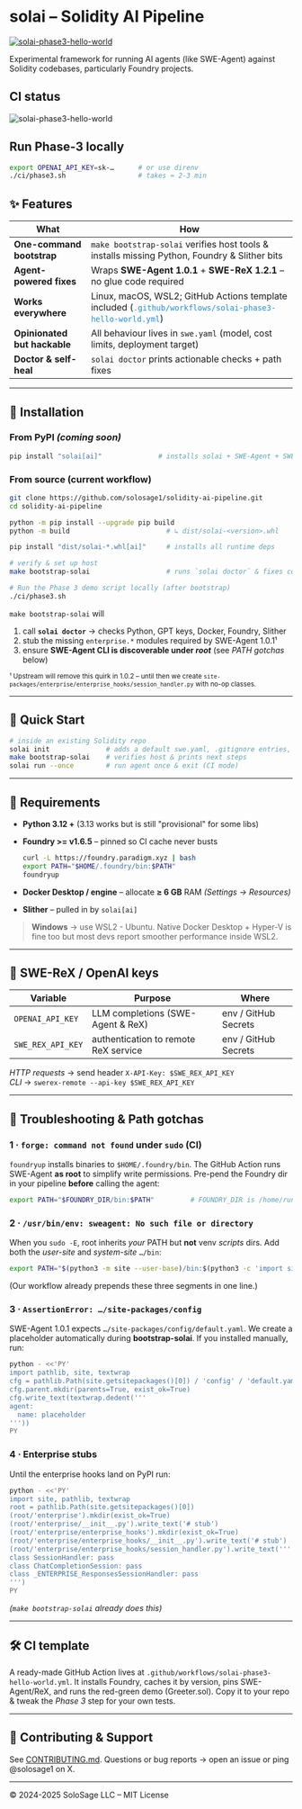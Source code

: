 # solai – Solidity AI Pipeline

[![solai-phase3-hello-world](https://github.com/solosage1/solidity-ai-pipeline/actions/workflows/solai.yml/badge.svg)](https://github.com/solosage1/solidity-ai-pipeline/actions/workflows/solai.yml)

Experimental framework for running AI agents (like SWE-Agent) against Solidity codebases,
particularly Foundry projects.

## CI status
![solai-phase3-hello-world](https://github.com/solosage1/solidity-ai-pipeline/actions/workflows/solai.yml/badge.svg)

## Run Phase-3 locally

```bash
export OPENAI_API_KEY=sk-…      # or use direnv
./ci/phase3.sh                  # takes ≈ 2-3 min
```

## ✨ Features

| What | How |
|------|-----|
| **One-command bootstrap** | `make bootstrap-solai` verifies host tools & installs missing Python, Foundry & Slither bits |
| **Agent-powered fixes** | Wraps **SWE-Agent 1.0.1** + **SWE-ReX 1.2.1** – no glue code required |
| **Works everywhere** | Linux, macOS, WSL2; GitHub Actions template included (<span style="color:#268bd2">`.github/workflows/solai-phase3-hello-world.yml`</span>) |
| **Opinionated but hackable** | All behaviour lives in `swe.yaml` (model, cost limits, deployment target) |
| **Doctor & self-heal** | `solai doctor` prints actionable checks + path fixes |

---

## 🔧 Installation

### From PyPI *(coming soon)*

```bash
pip install "solai[ai]"              # installs solai + SWE-Agent + SWE-ReX + Slither
```

### From source (current workflow)

```bash
git clone https://github.com/solosage1/solidity-ai-pipeline.git
cd solidity-ai-pipeline

python -m pip install --upgrade pip build
python -m build                        # ↳ dist/solai-<version>.whl

pip install "dist/solai-*.whl[ai]"     # installs all runtime deps

# verify & set up host
make bootstrap-solai                   # runs `solai doctor` & fixes common issues

# Run the Phase 3 demo script locally (after bootstrap)
./ci/phase3.sh
```

`make bootstrap-solai` will

1. call **`solai doctor`** → checks Python, GPT keys, Docker, Foundry, Slither
2. stub the missing `enterprise.*` modules required by SWE-Agent 1.0.1¹
3. ensure **SWE-Agent CLI is discoverable under *root*** (see *PATH gotchas* below)

<sub>¹ Upstream will remove this quirk in 1.0.2 – until then we create
`site-packages/enterprise/enterprise_hooks/session_handler.py` with no-op
classes.</sub>

---

## 🏃 Quick Start

```bash
# inside an existing Solidity repo
solai init              # adds a default swe.yaml, .gitignore entries, etc.
make bootstrap-solai    # verifies host & prints next steps
solai run --once        # run agent once & exit (CI mode)
```

---

## 📜 Requirements

* **Python 3.12 +** (3.13 works but is still "provisional" for some libs)
* **Foundry >= v1.6.5** – pinned so CI cache never busts

  ```bash
  curl -L https://foundry.paradigm.xyz | bash
  export PATH="$HOME/.foundry/bin:$PATH"
  foundryup
  ```

* **Docker Desktop / engine** – allocate **≥ 6 GB** RAM *(Settings → Resources)*
* **Slither** – pulled in by `solai[ai]`

> **Windows** → use WSL2 - Ubuntu. Native Docker Desktop + Hyper-V is fine too but
> most devs report smoother performance inside WSL2.

---

## 🔑 SWE-ReX / OpenAI keys

| Variable | Purpose | Where |
|----------|---------|-------|
| `OPENAI_API_KEY` | LLM completions (SWE-Agent & ReX) | env / GitHub Secrets |
| `SWE_REX_API_KEY` | authentication to remote ReX service | env / GitHub Secrets |

*HTTP requests* → send header `X-API-Key: $SWE_REX_API_KEY`  
*CLI* → `swerex-remote --api-key $SWE_REX_API_KEY`

---

## 🐞 Troubleshooting & Path gotchas

### 1 · `forge: command not found` under `sudo` (CI)

`foundryup` installs binaries to `$HOME/.foundry/bin`.  The GitHub Action runs
SWE-Agent **as root** to simplify write permissions.  Pre-pend the Foundry dir
in your pipeline **before** calling the agent:

```bash
export PATH="$FOUNDRY_DIR/bin:$PATH"         # FOUNDRY_DIR is /home/runner/.config/.foundry in our template
```

### 2 · `/usr/bin/env: sweagent: No such file or directory`

When you `sudo -E`, root inherits *your* PATH but **not** venv *scripts* dirs.
Add both the *user-site* and *system-site* `…/bin`:

```bash
export PATH="$(python3 -m site --user-base)/bin:$(python3 -c 'import site,sys;print(site.getsitepackages()[0]+"/bin")'):$PATH"
```

(Our workflow already prepends these three segments in one line.)

### 3 · `AssertionError: …/site-packages/config`

SWE-Agent 1.0.1 expects `…/site-packages/config/default.yaml`.  We create a
placeholder automatically during **bootstrap-solai**.  If you installed
manually, run:

```bash
python - <<'PY'
import pathlib, site, textwrap
cfg = pathlib.Path(site.getsitepackages()[0]) / 'config' / 'default.yaml'
cfg.parent.mkdir(parents=True, exist_ok=True)
cfg.write_text(textwrap.dedent('''
agent:
  name: placeholder
'''))
PY
```

### 4 · Enterprise stubs

Until the enterprise hooks land on PyPI run:

```bash
python - <<'PY'
import site, pathlib, textwrap
root = pathlib.Path(site.getsitepackages()[0])
(root/'enterprise').mkdir(exist_ok=True)
(root/'enterprise/__init__.py').write_text('# stub')
(root/'enterprise/enterprise_hooks').mkdir(exist_ok=True)
(root/'enterprise/enterprise_hooks/__init__.py').write_text('# stub')
(root/'enterprise/enterprise_hooks/session_handler.py').write_text('''
class SessionHandler: pass
class ChatCompletionSession: pass
class _ENTERPRISE_ResponsesSessionHandler: pass
''')
PY
```

*(`make bootstrap-solai` already does this)*

---

## 🛠  CI template

A ready-made GitHub Action lives at
`.github/workflows/solai-phase3-hello-world.yml`.
It installs Foundry, caches it by version, pins SWE-Agent/ReX, and runs the
red-green demo (Greeter.sol).  Copy it to your repo & tweak the *Phase 3* step
for your own tests.

---

## 🤝 Contributing & Support

See [CONTRIBUTING.md](CONTRIBUTING.md).  Questions or bug reports → open an
issue or ping @solosage1 on X.

---

© 2024-2025 SoloSage LLC – MIT License
